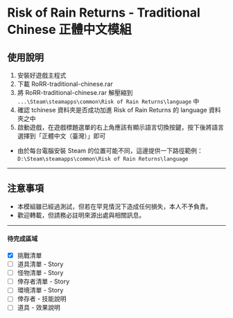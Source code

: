 # Risk of Rain Returns - Traditional Chinese 正體中文模組

## 使用說明

1. 安裝好遊戲主程式
2. 下載 RoRR-traditional-chinese.rar
3. 將 RoRR-traditional-chinese.rar 解壓縮到 ```...\Steam\steamapps\common\Risk of Rain Returns\language``` 中
4. 確認 tchinese 資料夾是否成功加進 Risk of Rain Returns 的 language 資料夾之中
5. 啟動遊戲，在遊戲標題選單的右上角應該有顯示語言切換按鍵，按下後將語言選擇到「正體中文（臺灣）」即可

* 由於每台電腦安裝 Steam 的位置可能不同，這邊提供一下路徑範例：
```D:\Steam\steamapps\common\Risk of Rain Returns\language```

---

## 注意事項

- 本模組雖已經過測試，但若在罕見情況下造成任何損失，本人不予負責。
- 歡迎轉載，但請務必註明來源出處與相關訊息。


---

#### 待完成區域

- [X] 挑戰清單
- [ ] 道具清單 - Story
- [ ] 怪物清單 - Story
- [ ] 倖存者清單 - Story
- [ ] 環境清單 - Story
- [ ] 倖存者 - 技能說明
- [ ] 道具 - 效果說明